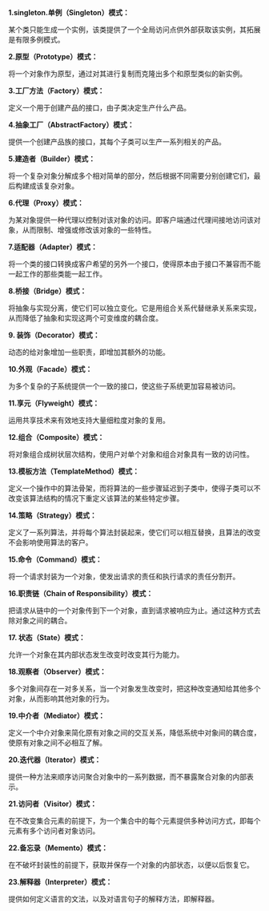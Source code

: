 **1.singleton.单例（Singleton）模式：**   

某个类只能生成一个实例，该类提供了一个全局访问点供外部获取该实例，其拓展是有限多例模式。    

**2.原型（Prototype）模式：**   

将一个对象作为原型，通过对其进行复制而克隆出多个和原型类似的新实例。    

**3.工厂方法（Factory）模式：**   

定义一个用于创建产品的接口，由子类决定生产什么产品。 

**4.抽象工厂（AbstractFactory）模式：**    

提供一个创建产品族的接口，其每个子类可以生产一系列相关的产品。

**5.建造者（Builder）模式：**  

将一个复杂对象分解成多个相对简单的部分，然后根据不同需要分别创建它们，最后构建成该复杂对象。  

**6.代理（Proxy）模式：**  

为某对象提供一种代理以控制对该对象的访问。即客户端通过代理间接地访问该对象，从而限制、增强或修改该对象的一些特性。 

**7.适配器（Adapter）模式：**  

将一个类的接口转换成客户希望的另外一个接口，使得原本由于接口不兼容而不能一起工作的那些类能一起工作。  

**8.桥接（Bridge）模式：**    

将抽象与实现分离，使它们可以独立变化。它是用组合关系代替继承关系来实现，从而降低了抽象和实现这两个可变维度的耦合度。  

**9. 装饰（Decorator）模式：**  

动态的给对象增加一些职责，即增加其额外的功能。   

**10.外观（Facade）模式：**  

为多个复杂的子系统提供一个一致的接口，使这些子系统更加容易被访问。

**11.享元（Flyweight）模式：**  

运用共享技术来有效地支持大量细粒度对象的复用。 

**12.组合（Composite）模式：**

将对象组合成树状层次结构，使用户对单个对象和组合对象具有一致的访问性。  

**13.模板方法（TemplateMethod）模式：**

定义一个操作中的算法骨架，而将算法的一些步骤延迟到子类中，使得子类可以不改变该算法结构的情况下重定义该算法的某些特定步骤。 


**14.策略（Strategy）模式：**

定义了一系列算法，并将每个算法封装起来，使它们可以相互替换，且算法的改变不会影响使用算法的客户。  


**15.命令（Command）模式：**

将一个请求封装为一个对象，使发出请求的责任和执行请求的责任分割开。


**16.职责链（Chain of Responsibility）模式：**

把请求从链中的一个对象传到下一个对象，直到请求被响应为止。通过这种方式去除对象之间的耦合。  


**17. 状态（State）模式：**


允许一个对象在其内部状态发生改变时改变其行为能力。 


**18.观察者（Observer）模式：**


多个对象间存在一对多关系，当一个对象发生改变时，把这种改变通知给其他多个对象，从而影响其他对象的行为。  

**19.中介者（Mediator）模式：**

定义一个中介对象来简化原有对象之间的交互关系，降低系统中对象间的耦合度，使原有对象之间不必相互了解。 


**20.迭代器（Iterator）模式：**

提供一种方法来顺序访问聚合对象中的一系列数据，而不暴露聚合对象的内部表示。  


**21.访问者（Visitor）模式：**

在不改变集合元素的前提下，为一个集合中的每个元素提供多种访问方式，即每个元素有多个访问者对象访问。  


**22.备忘录（Memento）模式：**

在不破坏封装性的前提下，获取并保存一个对象的内部状态，以便以后恢复它。  


**23.解释器（Interpreter）模式：**

提供如何定义语言的文法，以及对语言句子的解释方法，即解释器。
